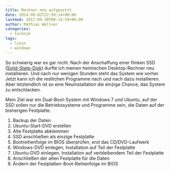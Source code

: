 ```yaml
---
title: Rechner neu aufgesetzt
date: 2014-08-02T22:59:14+00:00
lastmod: 2017-09-30T00:14:59+00:00
author: Mathias Wellner
categories:
  - technik
tags:
  - linux
  - windows
---
```

So schwierig war es gar nicht. Nach der Anschaffung einer flinken SSD (<a href="http://de.wikipedia.org/wiki/Solid-State-Drive" title="Solid-State-Disk" target="_blank">Solid-State-Disk</a>) durfte ich meinen heimischen Desktop-Rechner neu installieren. Und nach nur wenigen Stunden steht das System wie vorher. Jetzt kann ich die restlichen Programme nach und nach dazu installieren. Aber letztendlich ist so eine Neuinstallation die einzige Chance, das System zu entschlacken. 

Mein Ziel war ein Dual-Boot-System mit Windows&nbsp;7 und Ubuntu, auf der SSD sollen nur die Betriebssysteme und Programme sein, die Daten auf der bisherigen Festplatte. 

  1. Backup der Daten
  2. Ubuntu-Start-DVD erstellen
  3. Alte Festplatte abklemmen
  4. SSD anschließen als einzige Festplatte
  5. Bootreihenfolge im BIOS überprüfen, erst das CD/DVD-Laufwerk
  6. Windows-DVD einlegen, Installation auf Teil der Festplatte
  7. Ubuntu-DVD einlegen, Installation auf verbleibendem Teil der Festplatte
  8. Anschließen der alten Festplatte für die Daten
  9. Ändern der Festplatten-Boot-Reihenfolge im BIOS